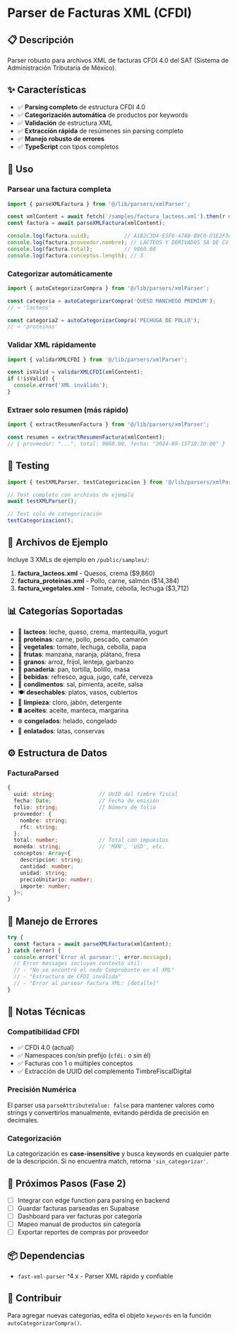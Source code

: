 # Parser de Facturas XML (CFDI)

## 📋 Descripción

Parser robusto para archivos XML de facturas CFDI 4.0 del SAT (Sistema de Administración Tributaria de México).

## ✨ Características

- ✅ **Parsing completo** de estructura CFDI 4.0
- ✅ **Categorización automática** de productos por keywords
- ✅ **Validación** de estructura XML
- ✅ **Extracción rápida** de resúmenes sin parsing completo
- ✅ **Manejo robusto de errores**
- ✅ **TypeScript** con tipos completos

## 🚀 Uso

### Parsear una factura completa

```typescript
import { parseXMLFactura } from '@/lib/parsers/xmlParser';

const xmlContent = await fetch('/samples/factura_lacteos.xml').then(r => r.text());
const factura = await parseXMLFactura(xmlContent);

console.log(factura.uuid);           // A1B2C3D4-E5F6-47A8-B9C0-D1E2F3A4B5C6
console.log(factura.proveedor.nombre); // LACTEOS Y DERIVADOS SA DE CV
console.log(factura.total);          // 9860.00
console.log(factura.conceptos.length); // 3
```

### Categorizar automáticamente

```typescript
import { autoCategorizarCompra } from '@/lib/parsers/xmlParser';

const categoria = autoCategorizarCompra('QUESO MANCHEGO PREMIUM');
// → 'lacteos'

const categoria2 = autoCategorizarCompra('PECHUGA DE POLLO');
// → 'proteinas'
```

### Validar XML rápidamente

```typescript
import { validarXMLCFDI } from '@/lib/parsers/xmlParser';

const isValid = validarXMLCFDI(xmlContent);
if (!isValid) {
  console.error('XML inválido');
}
```

### Extraer solo resumen (más rápido)

```typescript
import { extractResumenFactura } from '@/lib/parsers/xmlParser';

const resumen = extractResumenFactura(xmlContent);
// { proveedor: "...", total: 9860.00, fecha: "2024-09-15T10:30:00" }
```

## 🧪 Testing

```typescript
import { testXMLParser, testCategorizacion } from '@/lib/parsers/xmlParserTest';

// Test completo con archivos de ejemplo
await testXMLParser();

// Test solo de categorización
testCategorizacion();
```

## 📁 Archivos de Ejemplo

Incluye 3 XMLs de ejemplo en `/public/samples/`:

1. **factura_lacteos.xml** - Quesos, crema ($9,860)
2. **factura_proteinas.xml** - Pollo, carne, salmón ($14,384)
3. **factura_vegetales.xml** - Tomate, cebolla, lechuga ($3,712)

## 📊 Categorías Soportadas

- 🥛 **lacteos**: leche, queso, crema, mantequilla, yogurt
- 🍗 **proteinas**: carne, pollo, pescado, camarón
- 🥬 **vegetales**: tomate, lechuga, cebolla, papa
- 🍎 **frutas**: manzana, naranja, plátano, fresa
- 🌾 **granos**: arroz, frijol, lenteja, garbanzo
- 🍞 **panaderia**: pan, tortilla, bolillo, masa
- 🥤 **bebidas**: refresco, agua, jugo, café, cerveza
- 🧂 **condimentos**: sal, pimienta, aceite, salsa
- 🍽️ **desechables**: platos, vasos, cubiertos
- 🧹 **limpieza**: cloro, jabón, detergente
- 🛢️ **aceites**: aceite, manteca, margarina
- ❄️ **congelados**: helado, congelado
- 🥫 **enlatados**: latas, conservas

## ⚙️ Estructura de Datos

### FacturaParsed

```typescript
{
  uuid: string;              // UUID del timbre fiscal
  fecha: Date;               // Fecha de emisión
  folio: string;             // Número de folio
  proveedor: {
    nombre: string;
    rfc: string;
  };
  total: number;             // Total con impuestos
  moneda: string;            // 'MXN', 'USD', etc.
  conceptos: Array<{
    descripcion: string;
    cantidad: number;
    unidad: string;
    precioUnitario: number;
    importe: number;
  }>;
}
```

## 🔧 Manejo de Errores

```typescript
try {
  const factura = await parseXMLFactura(xmlContent);
} catch (error) {
  console.error('Error al parsear:', error.message);
  // Error messages incluyen contexto útil:
  // - "No se encontró el nodo Comprobante en el XML"
  // - "Estructura de CFDI inválida"
  // - "Error al parsear factura XML: [detalle]"
}
```

## 📝 Notas Técnicas

### Compatibilidad CFDI

- ✅ CFDI 4.0 (actual)
- ✅ Namespaces con/sin prefijo (`cfdi:` o sin él)
- ✅ Facturas con 1 o múltiples conceptos
- ✅ Extracción de UUID del complemento TimbreFiscalDigital

### Precisión Numérica

El parser usa `parseAttributeValue: false` para mantener valores como strings y convertirlos manualmente, evitando pérdida de precisión en decimales.

### Categorización

La categorización es **case-insensitive** y busca keywords en cualquier parte de la descripción. Si no encuentra match, retorna `'sin_categorizar'`.

## 🎯 Próximos Pasos (Fase 2)

- [ ] Integrar con edge function para parsing en backend
- [ ] Guardar facturas parseadas en Supabase
- [ ] Dashboard para ver facturas por categoría
- [ ] Mapeo manual de productos sin categoría
- [ ] Exportar reportes de compras por proveedor

## 📦 Dependencias

- `fast-xml-parser` ^4.x - Parser XML rápido y confiable

## 🤝 Contribuir

Para agregar nuevas categorías, edita el objeto `keywords` en la función `autoCategorizarCompra()`.
